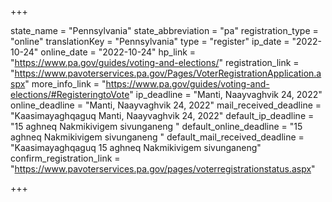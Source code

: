 +++

state_name = "Pennsylvania"
state_abbreviation = "pa"
registration_type = "online"
translationKey = "Pennsylvania"
type = "register"
ip_date = "2022-10-24"
online_date = "2022-10-24"
hp_link = "https://www.pa.gov/guides/voting-and-elections/"
registration_link = "https://www.pavoterservices.pa.gov/Pages/VoterRegistrationApplication.aspx"
more_info_link = "https://www.pa.gov/guides/voting-and-elections/#RegisteringtoVote"
ip_deadline = "Manti, Naayvaghvik 24, 2022"
online_deadline = "Manti, Naayvaghvik 24, 2022"
mail_received_deadline = "Kaasimayaghqaguq Manti, Naayvaghvik 24, 2022"
default_ip_deadline = "15 aghneq Nakmikivigem sivunganeng "
default_online_deadline = "15 aghneq Nakmikivigem sivunganeng "
default_mail_received_deadline = "Kaasimayaghqaguq 15 aghneq Nakmikivigem sivunganeng"
confirm_registration_link = "https://www.pavoterservices.pa.gov/pages/voterregistrationstatus.aspx"

+++